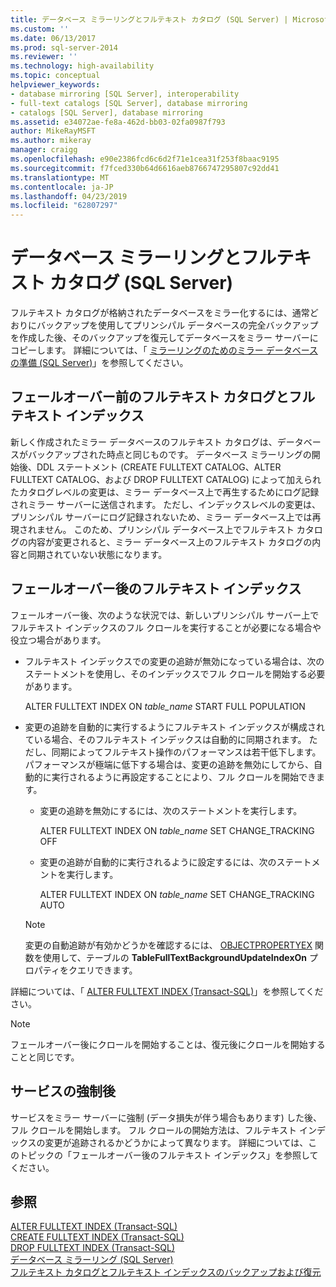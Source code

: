 ```yaml
---
title: データベース ミラーリングとフルテキスト カタログ (SQL Server) | Microsoft Docs
ms.custom: ''
ms.date: 06/13/2017
ms.prod: sql-server-2014
ms.reviewer: ''
ms.technology: high-availability
ms.topic: conceptual
helpviewer_keywords:
- database mirroring [SQL Server], interoperability
- full-text catalogs [SQL Server], database mirroring
- catalogs [SQL Server], database mirroring
ms.assetid: e34072ae-fe8a-462d-bb03-02fa0987f793
author: MikeRayMSFT
ms.author: mikeray
manager: craigg
ms.openlocfilehash: e90e2386fcd6c6d2f71e1cea31f253f8baac9195
ms.sourcegitcommit: f7fced330b64d6616aeb8766747295807c92dd41
ms.translationtype: MT
ms.contentlocale: ja-JP
ms.lasthandoff: 04/23/2019
ms.locfileid: "62807297"
---
```

# <a name="database-mirroring-and-full-text-catalogs-sql-server"></a>データベース ミラーリングとフルテキスト カタログ (SQL Server)
  フルテキスト カタログが格納されたデータベースをミラー化するには、通常どおりにバックアップを使用してプリンシパル データベースの完全バックアップを作成した後、そのバックアップを復元してデータベースをミラー サーバーにコピーします。 詳細については、「 [ミラーリングのためのミラー データベースの準備 &#40;SQL Server&#41;](prepare-a-mirror-database-for-mirroring-sql-server.md)」を参照してください。  
  
## <a name="full-text-catalog-and-indexes-before-failover"></a>フェールオーバー前のフルテキスト カタログとフルテキスト インデックス  
 新しく作成されたミラー データベースのフルテキスト カタログは、データベースがバックアップされた時点と同じものです。 データベース ミラーリングの開始後、DDL ステートメント (CREATE FULLTEXT CATALOG、ALTER FULLTEXT CATALOG、および DROP FULLTEXT CATALOG) によって加えられたカタログレベルの変更は、ミラー データベース上で再生するためにログ記録されミラー サーバーに送信されます。 ただし、インデックスレベルの変更は、プリンシパル サーバーにログ記録されないため、ミラー データベース上では再現されません。 このため、プリンシパル データベース上でフルテキスト カタログの内容が変更されると、ミラー データベース上のフルテキスト カタログの内容と同期されていない状態になります。  
  
## <a name="full-text-indexes-after-failover"></a>フェールオーバー後のフルテキスト インデックス  
 フェールオーバー後、次のような状況では、新しいプリンシパル サーバー上でフルテキスト インデックスのフル クロールを実行することが必要になる場合や役立つ場合があります。  
  
-   フルテキスト インデックスでの変更の追跡が無効になっている場合は、次のステートメントを使用し、そのインデックスでフル クロールを開始する必要があります。  
  
     ALTER FULLTEXT INDEX ON *table_name* START FULL POPULATION  
  
-   変更の追跡を自動的に実行するようにフルテキスト インデックスが構成されている場合、そのフルテキスト インデックスは自動的に同期されます。 ただし、同期によってフルテキスト操作のパフォーマンスは若干低下します。 パフォーマンスが極端に低下する場合は、変更の追跡を無効にしてから、自動的に実行されるように再設定することにより、フル クロールを開始できます。  
  
    -   変更の追跡を無効にするには、次のステートメントを実行します。  
  
         ALTER FULLTEXT INDEX ON *table_name* SET CHANGE_TRACKING OFF  
  
    -   変更の追跡が自動的に実行されるように設定するには、次のステートメントを実行します。  
  
         ALTER FULLTEXT INDEX ON *table_name* SET CHANGE_TRACKING AUTO  
  
    > [!NOTE]  
    >  変更の自動追跡が有効かどうかを確認するには、 [OBJECTPROPERTYEX](/sql/t-sql/functions/objectproperty-transact-sql) 関数を使用して、テーブルの **TableFullTextBackgroundUpdateIndexOn** プロパティをクエリできます。  
  
 詳細については、「 [ALTER FULLTEXT INDEX &#40;Transact-SQL&#41;](/sql/t-sql/statements/alter-fulltext-index-transact-sql)」を参照してください。  
  
> [!NOTE]  
>  フェールオーバー後にクロールを開始することは、復元後にクロールを開始することと同じです。  
  
## <a name="after-forcing-service"></a>サービスの強制後  
 サービスをミラー サーバーに強制 (データ損失が伴う場合もあります) した後、フル クロールを開始します。 フル クロールの開始方法は、フルテキスト インデックスの変更が追跡されるかどうかによって異なります。 詳細については、このトピックの「フェールオーバー後のフルテキスト インデックス」を参照してください。  
  
## <a name="see-also"></a>参照  
 [ALTER FULLTEXT INDEX &#40;Transact-SQL&#41;](/sql/t-sql/statements/alter-fulltext-index-transact-sql)   
 [CREATE FULLTEXT INDEX &#40;Transact-SQL&#41;](/sql/t-sql/statements/create-fulltext-index-transact-sql)   
 [DROP FULLTEXT INDEX &#40;Transact-SQL&#41;](/sql/t-sql/statements/drop-fulltext-index-transact-sql)   
 [データベース ミラーリング &#40;SQL Server&#41;](database-mirroring-sql-server.md)   
 [フルテキスト カタログとフルテキスト インデックスのバックアップおよび復元](../../relational-databases/indexes/indexes.md)  
  
  
